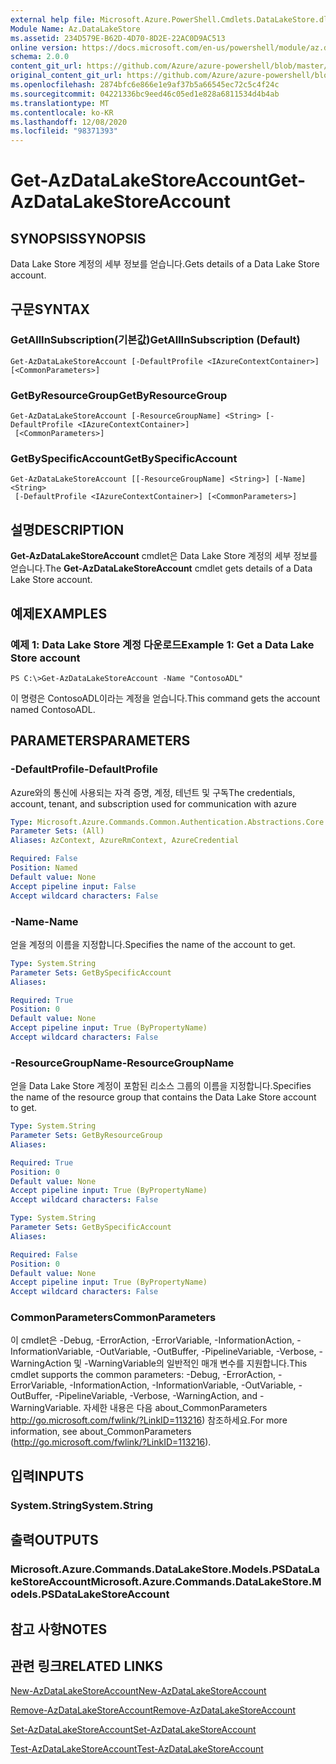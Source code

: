 ```yaml
---
external help file: Microsoft.Azure.PowerShell.Cmdlets.DataLakeStore.dll-Help.xml
Module Name: Az.DataLakeStore
ms.assetid: 234D579E-B62D-4D70-8D2E-22AC0D9AC513
online version: https://docs.microsoft.com/en-us/powershell/module/az.datalakestore/get-azdatalakestoreaccount
schema: 2.0.0
content_git_url: https://github.com/Azure/azure-powershell/blob/master/src/DataLakeStore/DataLakeStore/help/Get-AzDataLakeStoreAccount.md
original_content_git_url: https://github.com/Azure/azure-powershell/blob/master/src/DataLakeStore/DataLakeStore/help/Get-AzDataLakeStoreAccount.md
ms.openlocfilehash: 2874bfc6e866e1e9af37b5a66545ec72c5c4f24c
ms.sourcegitcommit: 04221336bc9eed46c05ed1e828a6811534d4b4ab
ms.translationtype: MT
ms.contentlocale: ko-KR
ms.lasthandoff: 12/08/2020
ms.locfileid: "98371393"
---
```

# <span data-ttu-id="fa24e-101">Get-AzDataLakeStoreAccount</span><span class="sxs-lookup"><span data-stu-id="fa24e-101">Get-AzDataLakeStoreAccount</span></span>

## <span data-ttu-id="fa24e-102">SYNOPSIS</span><span class="sxs-lookup"><span data-stu-id="fa24e-102">SYNOPSIS</span></span>
<span data-ttu-id="fa24e-103">Data Lake Store 계정의 세부 정보를 얻습니다.</span><span class="sxs-lookup"><span data-stu-id="fa24e-103">Gets details of a Data Lake Store account.</span></span>

## <span data-ttu-id="fa24e-104">구문</span><span class="sxs-lookup"><span data-stu-id="fa24e-104">SYNTAX</span></span>

### <span data-ttu-id="fa24e-105">GetAllInSubscription(기본값)</span><span class="sxs-lookup"><span data-stu-id="fa24e-105">GetAllInSubscription (Default)</span></span>
```
Get-AzDataLakeStoreAccount [-DefaultProfile <IAzureContextContainer>] [<CommonParameters>]
```

### <span data-ttu-id="fa24e-106">GetByResourceGroup</span><span class="sxs-lookup"><span data-stu-id="fa24e-106">GetByResourceGroup</span></span>
```
Get-AzDataLakeStoreAccount [-ResourceGroupName] <String> [-DefaultProfile <IAzureContextContainer>]
 [<CommonParameters>]
```

### <span data-ttu-id="fa24e-107">GetBySpecificAccount</span><span class="sxs-lookup"><span data-stu-id="fa24e-107">GetBySpecificAccount</span></span>
```
Get-AzDataLakeStoreAccount [[-ResourceGroupName] <String>] [-Name] <String>
 [-DefaultProfile <IAzureContextContainer>] [<CommonParameters>]
```

## <span data-ttu-id="fa24e-108">설명</span><span class="sxs-lookup"><span data-stu-id="fa24e-108">DESCRIPTION</span></span>
<span data-ttu-id="fa24e-109">**Get-AzDataLakeStoreAccount** cmdlet은 Data Lake Store 계정의 세부 정보를 얻습니다.</span><span class="sxs-lookup"><span data-stu-id="fa24e-109">The **Get-AzDataLakeStoreAccount** cmdlet gets details of a Data Lake Store account.</span></span>

## <span data-ttu-id="fa24e-110">예제</span><span class="sxs-lookup"><span data-stu-id="fa24e-110">EXAMPLES</span></span>

### <span data-ttu-id="fa24e-111">예제 1: Data Lake Store 계정 다운로드</span><span class="sxs-lookup"><span data-stu-id="fa24e-111">Example 1: Get a Data Lake Store account</span></span>
```
PS C:\>Get-AzDataLakeStoreAccount -Name "ContosoADL"
```

<span data-ttu-id="fa24e-112">이 명령은 ContosoADL이라는 계정을 얻습니다.</span><span class="sxs-lookup"><span data-stu-id="fa24e-112">This command gets the account named ContosoADL.</span></span>

## <span data-ttu-id="fa24e-113">PARAMETERS</span><span class="sxs-lookup"><span data-stu-id="fa24e-113">PARAMETERS</span></span>

### <span data-ttu-id="fa24e-114">-DefaultProfile</span><span class="sxs-lookup"><span data-stu-id="fa24e-114">-DefaultProfile</span></span>
<span data-ttu-id="fa24e-115">Azure와의 통신에 사용되는 자격 증명, 계정, 테넌트 및 구독</span><span class="sxs-lookup"><span data-stu-id="fa24e-115">The credentials, account, tenant, and subscription used for communication with azure</span></span>

```yaml
Type: Microsoft.Azure.Commands.Common.Authentication.Abstractions.Core.IAzureContextContainer
Parameter Sets: (All)
Aliases: AzContext, AzureRmContext, AzureCredential

Required: False
Position: Named
Default value: None
Accept pipeline input: False
Accept wildcard characters: False
```

### <span data-ttu-id="fa24e-116">-Name</span><span class="sxs-lookup"><span data-stu-id="fa24e-116">-Name</span></span>
<span data-ttu-id="fa24e-117">얻을 계정의 이름을 지정합니다.</span><span class="sxs-lookup"><span data-stu-id="fa24e-117">Specifies the name of the account to get.</span></span>

```yaml
Type: System.String
Parameter Sets: GetBySpecificAccount
Aliases:

Required: True
Position: 0
Default value: None
Accept pipeline input: True (ByPropertyName)
Accept wildcard characters: False
```

### <span data-ttu-id="fa24e-118">-ResourceGroupName</span><span class="sxs-lookup"><span data-stu-id="fa24e-118">-ResourceGroupName</span></span>
<span data-ttu-id="fa24e-119">얻을 Data Lake Store 계정이 포함된 리소스 그룹의 이름을 지정합니다.</span><span class="sxs-lookup"><span data-stu-id="fa24e-119">Specifies the name of the resource group that contains the Data Lake Store account to get.</span></span>

```yaml
Type: System.String
Parameter Sets: GetByResourceGroup
Aliases:

Required: True
Position: 0
Default value: None
Accept pipeline input: True (ByPropertyName)
Accept wildcard characters: False
```

```yaml
Type: System.String
Parameter Sets: GetBySpecificAccount
Aliases:

Required: False
Position: 0
Default value: None
Accept pipeline input: True (ByPropertyName)
Accept wildcard characters: False
```

### <span data-ttu-id="fa24e-120">CommonParameters</span><span class="sxs-lookup"><span data-stu-id="fa24e-120">CommonParameters</span></span>
<span data-ttu-id="fa24e-121">이 cmdlet은 -Debug, -ErrorAction, -ErrorVariable, -InformationAction, -InformationVariable, -OutVariable, -OutBuffer, -PipelineVariable, -Verbose, -WarningAction 및 -WarningVariable의 일반적인 매개 변수를 지원합니다.</span><span class="sxs-lookup"><span data-stu-id="fa24e-121">This cmdlet supports the common parameters: -Debug, -ErrorAction, -ErrorVariable, -InformationAction, -InformationVariable, -OutVariable, -OutBuffer, -PipelineVariable, -Verbose, -WarningAction, and -WarningVariable.</span></span> <span data-ttu-id="fa24e-122">자세한 내용은 다음 about_CommonParameters http://go.microsoft.com/fwlink/?LinkID=113216) 참조하세요.</span><span class="sxs-lookup"><span data-stu-id="fa24e-122">For more information, see about_CommonParameters (http://go.microsoft.com/fwlink/?LinkID=113216).</span></span>

## <span data-ttu-id="fa24e-123">입력</span><span class="sxs-lookup"><span data-stu-id="fa24e-123">INPUTS</span></span>

### <span data-ttu-id="fa24e-124">System.String</span><span class="sxs-lookup"><span data-stu-id="fa24e-124">System.String</span></span>

## <span data-ttu-id="fa24e-125">출력</span><span class="sxs-lookup"><span data-stu-id="fa24e-125">OUTPUTS</span></span>

### <span data-ttu-id="fa24e-126">Microsoft.Azure.Commands.DataLakeStore.Models.PSDataLakeStoreAccount</span><span class="sxs-lookup"><span data-stu-id="fa24e-126">Microsoft.Azure.Commands.DataLakeStore.Models.PSDataLakeStoreAccount</span></span>

## <span data-ttu-id="fa24e-127">참고 사항</span><span class="sxs-lookup"><span data-stu-id="fa24e-127">NOTES</span></span>

## <span data-ttu-id="fa24e-128">관련 링크</span><span class="sxs-lookup"><span data-stu-id="fa24e-128">RELATED LINKS</span></span>

[<span data-ttu-id="fa24e-129">New-AzDataLakeStoreAccount</span><span class="sxs-lookup"><span data-stu-id="fa24e-129">New-AzDataLakeStoreAccount</span></span>](./New-AzDataLakeStoreAccount.md)

[<span data-ttu-id="fa24e-130">Remove-AzDataLakeStoreAccount</span><span class="sxs-lookup"><span data-stu-id="fa24e-130">Remove-AzDataLakeStoreAccount</span></span>](./Remove-AzDataLakeStoreAccount.md)

[<span data-ttu-id="fa24e-131">Set-AzDataLakeStoreAccount</span><span class="sxs-lookup"><span data-stu-id="fa24e-131">Set-AzDataLakeStoreAccount</span></span>](./Set-AzDataLakeStoreAccount.md)

[<span data-ttu-id="fa24e-132">Test-AzDataLakeStoreAccount</span><span class="sxs-lookup"><span data-stu-id="fa24e-132">Test-AzDataLakeStoreAccount</span></span>](./Test-AzDataLakeStoreAccount.md)


